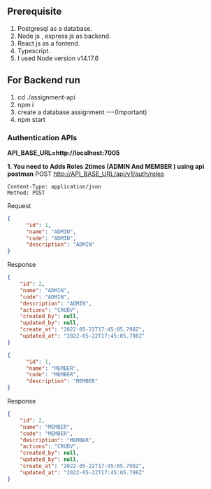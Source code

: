 ## Prerequisite
1. Postgresql as a database.
2. Node js , express js as backend.
3. React js as a fontend.
4. Typescript.
5. I used Node version v14.17.6


## For Backend run

1. cd ./assignment-api 
2. npm i
3. create a database assignment   ---(Important)
4. npm start


###  Authentication APIs

**API_BASE_URL=http://localhost:7005**

**1. You need to Adds Roles 2times (ADMIN And MEMBER ) using api postman**  POST [http://API_BASE_URL/api/v1/auth/roles](http://API_BASE_URL/api/v1/auth/roles) 

```
Content-Type: application/json
Method: POST
```

Request

```json
{
      "id": 1, 
      "name": "ADMIN",
      "code": "ADMIN",
      "description": "ADMIN"
}
```

Response

```json
{
    "id": 2,
    "name": "ADMIN",
    "code": "ADMIN",
    "description": "ADMIN",
    "actions": "CRUDV",
    "created_by": null,
    "updated_by": null,
    "create_at": "2022-05-22T17:45:05.798Z",
    "updated_at": "2022-05-22T17:45:05.798Z"
}
```


```json
{
      "id": 1, 
      "name": "MEMBER",
      "code": "MEMBER",
      "description": "MEMBER"
}
```

Response

```json
{
    "id": 2,
    "name": "MEMBER",
    "code": "MEMBER",
    "description": "MEMBER",
    "actions": "CRUDV",
    "created_by": null,
    "updated_by": null,
    "create_at": "2022-05-22T17:45:05.798Z",
    "updated_at": "2022-05-22T17:45:05.798Z"
}
```







